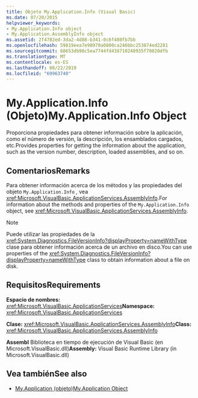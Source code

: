```yaml
---
title: Objeto My.Application.Info (Visual Basic)
ms.date: 07/20/2015
helpviewer_keywords:
- My.Application.Info object
- My.Application.AssemblyInfo object
ms.assetid: 2f4782ed-3da2-4d88-b341-0c6f480fb7bb
ms.openlocfilehash: 59819eea7e98970a0800ca246bbc253874ed2281
ms.sourcegitcommit: 68653db98c5ea7744fd438710248935f70020dfb
ms.translationtype: MT
ms.contentlocale: es-ES
ms.lasthandoff: 08/22/2019
ms.locfileid: "69963740"
---
```

# <a name="myapplicationinfo-object"></a><span data-ttu-id="b1a86-102">My.Application.Info (Objeto)</span><span class="sxs-lookup"><span data-stu-id="b1a86-102">My.Application.Info Object</span></span>
<span data-ttu-id="b1a86-103">Proporciona propiedades para obtener información sobre la aplicación, como el número de versión, la descripción, los ensamblados cargados, etc.</span><span class="sxs-lookup"><span data-stu-id="b1a86-103">Provides properties for getting the information about the application, such as the version number, description, loaded assemblies, and so on.</span></span>  
  
## <a name="remarks"></a><span data-ttu-id="b1a86-104">Comentarios</span><span class="sxs-lookup"><span data-stu-id="b1a86-104">Remarks</span></span>  
 <span data-ttu-id="b1a86-105">Para obtener información acerca de los métodos y las propiedades del objeto `My.Application.Info` , vea <xref:Microsoft.VisualBasic.ApplicationServices.AssemblyInfo>.</span><span class="sxs-lookup"><span data-stu-id="b1a86-105">For information about the methods and properties of the `My.Application.Info` object, see <xref:Microsoft.VisualBasic.ApplicationServices.AssemblyInfo>.</span></span>  
  
> [!NOTE]
> <span data-ttu-id="b1a86-106">Puede utilizar las propiedades de la <xref:System.Diagnostics.FileVersionInfo?displayProperty=nameWithType> clase para obtener información acerca de un archivo en disco.</span><span class="sxs-lookup"><span data-stu-id="b1a86-106">You can use properties of the <xref:System.Diagnostics.FileVersionInfo?displayProperty=nameWithType> class to obtain information about a file on disk.</span></span>  
  
## <a name="requirements"></a><span data-ttu-id="b1a86-107">Requisitos</span><span class="sxs-lookup"><span data-stu-id="b1a86-107">Requirements</span></span>  
 <span data-ttu-id="b1a86-108">**Espacio de nombres:** <xref:Microsoft.VisualBasic.ApplicationServices></span><span class="sxs-lookup"><span data-stu-id="b1a86-108">**Namespace:** <xref:Microsoft.VisualBasic.ApplicationServices></span></span>  
  
 <span data-ttu-id="b1a86-109">**Clase:** <xref:Microsoft.VisualBasic.ApplicationServices.AssemblyInfo></span><span class="sxs-lookup"><span data-stu-id="b1a86-109">**Class:** <xref:Microsoft.VisualBasic.ApplicationServices.AssemblyInfo></span></span>  
  
 <span data-ttu-id="b1a86-110">**Assembl** Biblioteca en tiempo de ejecución de Visual Basic (en Microsoft.VisualBasic.dll)</span><span class="sxs-lookup"><span data-stu-id="b1a86-110">**Assembly:** Visual Basic Runtime Library (in Microsoft.VisualBasic.dll)</span></span>  
  
## <a name="see-also"></a><span data-ttu-id="b1a86-111">Vea también</span><span class="sxs-lookup"><span data-stu-id="b1a86-111">See also</span></span>

- [<span data-ttu-id="b1a86-112">My.Application (objeto)</span><span class="sxs-lookup"><span data-stu-id="b1a86-112">My.Application Object</span></span>](../../../visual-basic/language-reference/objects/my-application-object.md)

